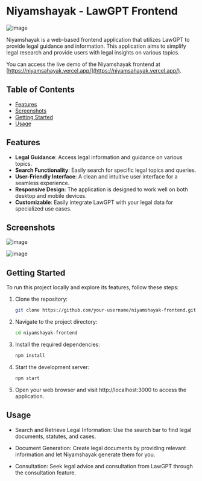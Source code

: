 # Niyamshayak - LawGPT Frontend

![image](https://github.com/Reuben-Stephen-John/lawgpt-niyam-sahayak/assets/91174896/75059ca0-b411-4c64-9bec-1193d9a6a94f)



Niyamshayak is a web-based frontend application that utilizes LawGPT to provide legal guidance and information. This application aims to simplify legal research and provide users with legal insights on various topics.

You can access the live demo of the Niyamshayak frontend at [https://niyamsahayak.vercel.app/](https://niyamsahayak.vercel.app/).

## Table of Contents

- [Features](#features)
- [Screenshots](#screenshots)
- [Getting Started](#getting-started)
- [Usage](#usage)

## Features

- **Legal Guidance**: Access legal information and guidance on various topics.
- **Search Functionality**: Easily search for specific legal topics and queries.
- **User-Friendly Interface**: A clean and intuitive user interface for a seamless experience.
- **Responsive Design**: The application is designed to work well on both desktop and mobile devices.
- **Customizable**: Easily integrate LawGPT with your legal data for specialized use cases.

## Screenshots

![image](https://github.com/Reuben-Stephen-John/lawgpt-niyam-sahayak/assets/91174896/ef5b32e5-0301-46e5-83e8-a70f73aea372)

![image](https://github.com/Reuben-Stephen-John/lawgpt-niyam-sahayak/assets/91174896/4888f2d0-63d1-4a46-b038-277a45a425ce)


## Getting Started

To run this project locally and explore its features, follow these steps:

1. Clone the repository:

   ```bash
   git clone https://github.com/your-username/niyamshayak-frontend.git
2. Navigate to the project directory:
   ```bash
   cd niyamshayak-frontend
3. Install the required dependencies:
   ```bash
   npm install

4. Start the development server:
   ```bash
   npm start

5. Open your web browser and visit http://localhost:3000 to access the application.

## Usage

- Search and Retrieve Legal Information: Use the search bar to find legal documents, statutes, and cases.

- Document Generation: Create legal documents by providing relevant information and let Niyamshayak generate them for you.

- Consultation: Seek legal advice and consultation from LawGPT through the consultation feature.

